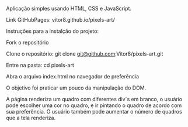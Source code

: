 Aplicação simples usando HTML, CSS e JavaScript.

Link GitHubPages: vitor8.github.io/pixels-art/

Instruções para a instalção do projeto: 

  Fork o repositório
  
  Clone o repositório: git clone git@github.com:Vitor8/pixels-art.git

  Entre na pasta: cd pixels-art

  Abra o arquivo index.html no navegador de preferência

O objetivo foi praticar um pouco da manipulação do DOM. 

A página renderiza um quadro com diferentes div´s em branco, o usuário pode escolher uma cor no quadro, e ir pintando o quadro de acordo com sua preferência. O usuário também pode aumentar o número de quadros que a tela renderiza. 
